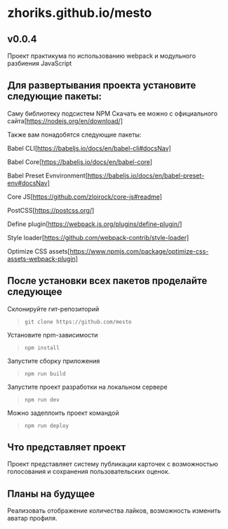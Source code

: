 # zhoriks.github.io/mesto

## v0.0.4

Проект практикума по использованию webpack и модульного разбиения JavaScript

## Для развертывания проекта установите следующие пакеты:

Саму библиотеку подсистем NPM
Скачать ее можно с официального сайта[https://nodejs.org/en/download/]

Также вам понадобятся следующие пакеты:

Babel CLI[https://babeljs.io/docs/en/babel-cli#docsNav]

Babel Core[https://babeljs.io/docs/en/babel-core]

Babel Preset Evnvironment[https://babeljs.io/docs/en/babel-preset-env#docsNav]

Сore JS[https://github.com/zloirock/core-js#readme]

PostCSS[https://postcss.org/]

Define plugin[https://webpack.js.org/plugins/define-plugin/]

Style loader[https://github.com/webpack-contrib/style-loader]

Optimize CSS assets[https://www.npmjs.com/package/optimize-css-assets-webpack-plugin]

## После установки всех пакетов проделайте следующее

Склонируйте гит-репозиторий
>`git clone https://github.com/mesto`

Установите npm-зависимости
>`npm install`

Запустите сборку приложения
>`npm run build`

Запустите проект разработки на локальном сервере
>`npm run dev`

Можно задеплоить проект командой
>`npm run deploy`

## Что представляет проект
Проект представляет систему публикации карточек с возможностью голосования и сохранения пользовательских оценок.

## Планы на будущее
Реализовать отображение количества лайков, возможность изменить аватар профиля.
